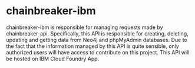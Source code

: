 # chainbreaker-ibm
chainbreaker-ibm is responsible for managing requests made by  chainbreaker-api. Specifically, this API is responsible for creating, deleting, updating and getting data from Neo4j and phpMyAdmin databases. Due to the fact that the information managed by this API is quite sensible, only authorized users will have access to contribute on this project. This API will be hosted on IBM Cloud Foundry App.
